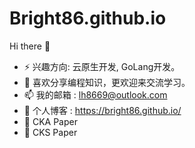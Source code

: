 # Bright86.github.io
Hi there 👋
- ⚡ 兴趣方向: 云原生开发, GoLang开发。
- 🧀 喜欢分享编程知识，更欢迎来交流学习。
- 📫 我的邮箱 : lh8669@outlook.com
- 📝 个人博客 : https://bright86.github.io/
- 🌱 CKA Paper
- 🔭 CKS Paper
